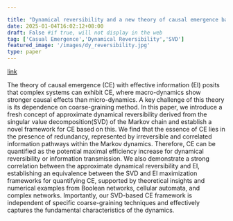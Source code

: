 ```yaml
---

title: "Dynamical reversibility and a new theory of causal emergence based on SVD"
date: 2025-01-04T16:02:12+08:00
draft: False #if true, will not display in the web
tag: ['Casual Emergence','Dynamical Reversibility','SVD']
featured_image: '/images/dy_reversibility.jpg'
type: paper
---
```


[link](https://www.nature.com/articles/s44260-025-00028-0)

The theory of causal emergence (CE) with effective information (EI) posits that complex systems can exhibit CE, where macro-dynamics show stronger causal effects than micro-dynamics. A key challenge of this theory is its dependence on coarse-graining method. In this paper, we introduce a fresh concept of approximate dynamical reversibility derived from the singular value decomposition(SVD) of the Markov chain and establish a novel framework for CE based on this. We find that the essence of CE lies in the presence of redundancy, represented by irreversible and correlated information pathways within the Markov dynamics. Therefore, CE can be quantified as the potential maximal efficiency increase for dynamical reversibility or information transmission. We also demonstrate a strong correlation between the approximate dynamical reversibility and EI, establishing an equivalence between the SVD and EI maximization frameworks for quantifying CE, supported by theoretical insights and numerical examples from Boolean networks, cellular automata, and complex networks. Importantly, our SVD-based CE framework is independent of specific coarse-graining techniques and effectively captures the fundamental characteristics of the dynamics.